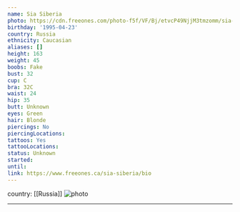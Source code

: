 ```yaml
---
name: Sia Siberia
photo: https://cdn.freeones.com/photo-f5f/VF/Bj/etvcP49NjjM3tmzomm/sia-siberia-hot-body-1_teaser.jpg
birthday: '1995-04-23'
country: Russia
ethnicity: Caucasian
aliases: []
height: 163
weight: 45
boobs: Fake
bust: 32
cup: C
bra: 32C
waist: 24
hip: 35
butt: Unknown
eyes: Green
hair: Blonde
piercings: No
piercingLocations:
tattoos: Yes
tattooLocations:
status: Unknown
started:
until:
link: https://www.freeones.ca/sia-siberia/bio
---
```

country: [[Russia]]
![photo](https://cdn.freeones.com/photo-f5f/VF/Bj/etvcP49NjjM3tmzomm/sia-siberia-hot-body-1_teaser.jpg)
***

